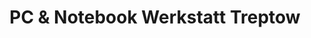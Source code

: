 ---
title: "PC & Notebook Werkstatt Treptow"
url: /berlin/pc-und-notebook-werkstatt-treptow/
shop: Computer
---